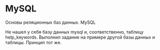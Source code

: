 # MySQL
Основы реляционных баз данных. MySQL

Не нашел у себя базу данных mysql и, соответственно, таблицу help_keywords.
Выполнил задание на примере другой базы данных и таблицы.
Принцип тот же.
